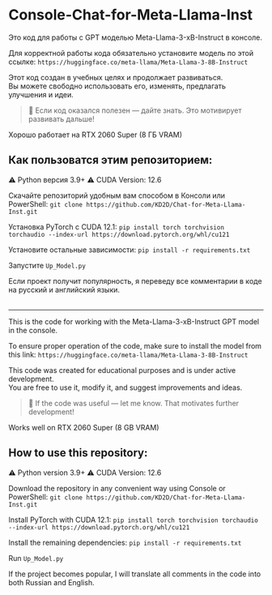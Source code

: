 # Console-Chat-for-Meta-Llama-Inst

Это код для работы с GPT моделью Meta-Llama-3-хB-Instruct в консоле.

Для корректной работы кода обязательно установите модель по этой ссылке: `https://huggingface.co/meta-llama/Meta-Llama-3-8B-Instruct`

Этот код создан в учебных целях и продолжает развиваться.  
Вы можете свободно использовать его, изменять, предлагать улучшения и идеи.
> 🤍 Если код оказался полезен — дайте знать. Это мотивирует развивать дальше!

Хорошо работает на RTX 2060 Super (8 ГБ VRAM)

## Как пользоватся этим репозиторием:

⚠ Python версия 3.9+
⚠ CUDA Version: 12.6

Cкачайте репозиторий удобным вам способом в Консоли или PowerShell:
`git clone https://github.com/KD2D/Chat-for-Meta-Llama-Inst.git`

Установка PyTorch с CUDA 12.1:
`pip install torch torchvision torchaudio --index-url https://download.pytorch.org/whl/cu121`

Установите остальные зависимости:
`pip install -r requirements.txt`

Запустите `Up_Model.py`

Если проект получит популярность, я переведу все комментарии в коде на русский и английский языки.
<br><br>

---

This is the code for working with the Meta-Llama-3-xB-Instruct GPT model in the console.

To ensure proper operation of the code, make sure to install the model from this link: `https://huggingface.co/meta-llama/Meta-Llama-3-8B-Instruct`

This code was created for educational purposes and is under active development.  
You are free to use it, modify it, and suggest improvements and ideas.  
> 🤍 If the code was useful — let me know. That motivates further development!

Works well on RTX 2060 Super (8 GB VRAM)

## How to use this repository:

⚠ Python version 3.9+
⚠ CUDA Version: 12.6

Download the repository in any convenient way using Console or PowerShell:
`git clone https://github.com/KD2D/Chat-for-Meta-Llama-Inst.git`

Install PyTorch with CUDA 12.1:
`pip install torch torchvision torchaudio --index-url https://download.pytorch.org/whl/cu121`

Install the remaining dependencies:
`pip install -r requirements.txt`

Run `Up_Model.py`

If the project becomes popular, I will translate all comments in the code into both Russian and English.

